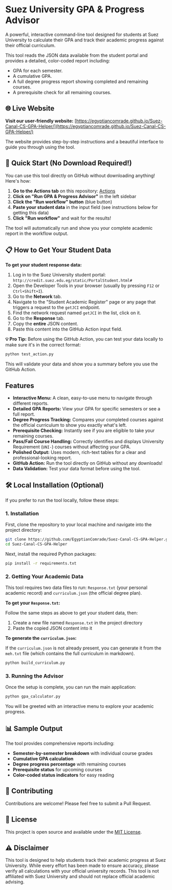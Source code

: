 # Suez University GPA & Progress Advisor

A powerful, interactive command-line tool designed for students at Suez University to calculate their GPA and track their academic progress against their official curriculum.

This tool reads the JSON data available from the student portal and provides a detailed, color-coded report including:
-   GPA for each semester.
-   A cumulative GPA.
-   A full degree progress report showing completed and remaining courses.
-   A prerequisite check for all remaining courses.

## 🌐 Live Website

**Visit our user-friendly website:** [https://egyptiancomrade.github.io/Suez-Canal-CS-GPA-Helper/](https://egyptiancomrade.github.io/Suez-Canal-CS-GPA-Helper/)

The website provides step-by-step instructions and a beautiful interface to guide you through using the tool.

## 🚀 Quick Start (No Download Required!)

You can use this tool directly on GitHub without downloading anything! Here's how:

1. **Go to the Actions tab** on this repository: [Actions](https://github.com/EgyptianComrade/Suez-Canal-CS-GPA-Helper/actions)
2. **Click on "Run GPA & Progress Advisor"** in the left sidebar
3. **Click the "Run workflow" button** (blue button)
4. **Paste your student data** in the input field (see instructions below for getting this data)
5. **Click "Run workflow"** and wait for the results!

The tool will automatically run and show you your complete academic report in the workflow output.

## 📋 How to Get Your Student Data

**To get your student response data:**

1.  Log in to the Suez University student portal: `http://credit.suez.edu.eg/static/PortalStudent.html#`
2.  Open the Developer Tools in your browser (usually by pressing `F12` or `Ctrl+Shift+I`).
3.  Go to the **Network** tab.
4.  Navigate to the "Student Academic Register" page or any page that triggers a request to the `getJCI` endpoint.
5.  Find the network request named `getJCI` in the list, click on it.
6.  Go to the **Response** tab.
7.  Copy the **entire** JSON content.
8.  Paste this content into the GitHub Action input field.

**💡 Pro Tip:** Before using the GitHub Action, you can test your data locally to make sure it's in the correct format:

```bash
python test_action.py
```

This will validate your data and show you a summary before you use the GitHub Action.

## Features

-   **Interactive Menu:** A clean, easy-to-use menu to navigate through different reports.
-   **Detailed GPA Reports:** View your GPA for specific semesters or see a full report.
-   **Degree Progress Tracking:** Compares your completed courses against the official curriculum to show you exactly what's left.
-   **Prerequisite Checking:** Instantly see if you are eligible to take your remaining courses.
-   **Pass/Fail Course Handling:** Correctly identifies and displays University Requirement (`UNI-`) courses without affecting your GPA.
-   **Polished Output:** Uses modern, rich-text tables for a clear and professional-looking report.
-   **GitHub Action:** Run the tool directly on GitHub without any downloads!
-   **Data Validation:** Test your data format before using the tool.

## 🛠️ Local Installation (Optional)

If you prefer to run the tool locally, follow these steps:

### 1. Installation

First, clone the repository to your local machine and navigate into the project directory:

```bash
git clone https://github.com/EgyptianComrade/Suez-Canal-CS-GPA-Helper.git
cd Suez-Canal-CS-GPA-Helper
```

Next, install the required Python packages:

```bash
pip install -r requirements.txt
```

### 2. Getting Your Academic Data

This tool requires two data files to run: `Response.txt` (your personal academic record) and `curriculum.json` (the official degree plan).

**To get your `Response.txt`:**

Follow the same steps as above to get your student data, then:
1. Create a new file named `Response.txt` in the project directory
2. Paste the copied JSON content into it

**To generate the `curriculum.json`:**

If the `curriculum.json` is not already present, you can generate it from the `meh.txt` file (which contains the full curriculum in markdown).

```bash
python build_curriculum.py
```

### 3. Running the Advisor

Once the setup is complete, you can run the main application:

```bash
python gpa_calculator.py
```

You will be greeted with an interactive menu to explore your academic progress.

## 📊 Sample Output

The tool provides comprehensive reports including:

- **Semester-by-semester breakdown** with individual course grades
- **Cumulative GPA calculation**
- **Degree progress percentage** with remaining courses
- **Prerequisite status** for upcoming courses
- **Color-coded status indicators** for easy reading

## 🤝 Contributing

Contributions are welcome! Please feel free to submit a Pull Request.

## 📝 License

This project is open source and available under the [MIT License](LICENSE).

## ⚠️ Disclaimer

This tool is designed to help students track their academic progress at Suez University. While every effort has been made to ensure accuracy, please verify all calculations with your official university records. This tool is not affiliated with Suez University and should not replace official academic advising.
